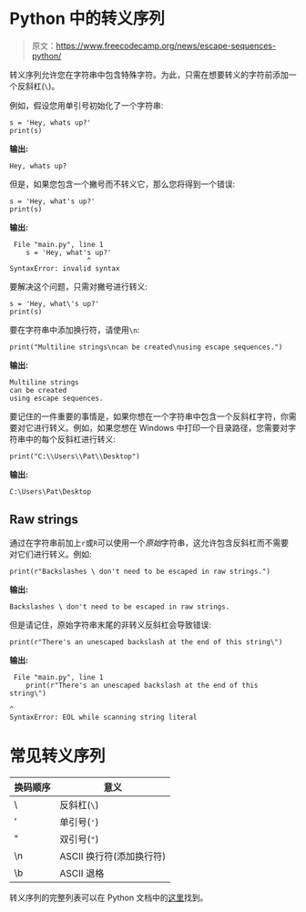 # Python 中的转义序列

> 原文：<https://www.freecodecamp.org/news/escape-sequences-python/>

转义序列允许您在字符串中包含特殊字符。为此，只需在想要转义的字符前添加一个反斜杠(`\`)。

例如，假设您用单引号初始化了一个字符串:

```
s = 'Hey, whats up?'
print(s)
```

**输出:**

```
Hey, whats up?
```

但是，如果您包含一个撇号而不转义它，那么您将得到一个错误:

```
s = 'Hey, what's up?'
print(s)
```

**输出:**

```
 File "main.py", line 1
    s = 'Hey, what's up?'
                   ^
SyntaxError: invalid syntax
```

要解决这个问题，只需对撇号进行转义:

```
s = 'Hey, what\'s up?'
print(s)
```

要在字符串中添加换行符，请使用`\n`:

```
print("Multiline strings\ncan be created\nusing escape sequences.")
```

**输出:**

```
Multiline strings
can be created
using escape sequences.
```

要记住的一件重要的事情是，如果你想在一个字符串中包含一个反斜杠字符，你需要对它进行转义。例如，如果您想在 Windows 中打印一个目录路径，您需要对字符串中的每个反斜杠进行转义:

```
print("C:\\Users\\Pat\\Desktop")
```

**输出:**

```
C:\Users\Pat\Desktop
```

## Raw strings

通过在字符串前加上`r`或`R`可以使用一个*原始*字符串，这允许包含反斜杠而不需要对它们进行转义。例如:

```
print(r"Backslashes \ don't need to be escaped in raw strings.") 
```

**输出:**

```
Backslashes \ don't need to be escaped in raw strings.
```

但是请记住，原始字符串末尾的非转义反斜杠会导致错误:

```
print(r"There's an unescaped backslash at the end of this string\")
```

**输出:**

```
 File "main.py", line 1
    print(r"There's an unescaped backslash at the end of this string\")
                                                                      ^
SyntaxError: EOL while scanning string literal
```

# 常见转义序列

| 换码顺序 | 意义 |
| --- | --- |
| \ | 反斜杠(`\`) |
| ' | 单引号(`'`) |
| " | 双引号(`"`) |
| \n | ASCII 换行符(添加换行符) |
| \b | ASCII 退格 |

转义序列的完整列表可以在 Python 文档中的[这里](https://docs.python.org/3/reference/lexical_analysis.html#strings)找到。